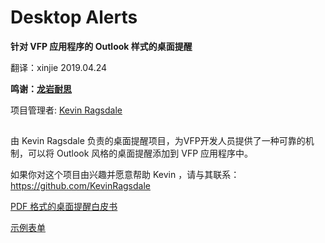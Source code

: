 # Desktop Alerts
**针对 VFP 应用程序的 Outlook 样式的桌面提醒**

翻译：xinjie 2019.04.24

**鸣谢：[龙岩耐思](http://www.fjlynice.com/)**

项目管理者: [Kevin Ragsdale](mailto:kevin@kevinragsdale.net)

##
由 Kevin Ragsdale 负责的桌面提醒项目，为VFP开发人员提供了一种可靠的机制，可以将 Outlook 风格的桌面提醒添加到 VFP 应用程序中。

如果你对这个项目由兴趣并愿意帮助 Kevin ，请与其联系： https://github.com/KevinRagsdale

[PDF 格式的桌面提醒白皮书](docs/DesktopAlerts.pdf)

[示例表单](sample/DeskAlertSampleForm.zip)
